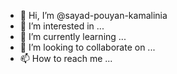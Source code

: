 - 👋 Hi, I’m @sayad-pouyan-kamalinia
- 👀 I’m interested in ...
- 🌱 I’m currently learning ...
- 💞️ I’m looking to collaborate on ...
- 📫 How to reach me ...

<!---
sayad-pouyan-kamalinia/sayad-pouyan-kamalinia is a ✨ special ✨ repository because its `README.md` (this file) appears on your GitHub profile.
You can click the Preview link to take a look at your changes.

